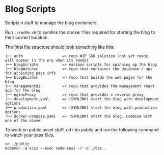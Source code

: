 # Blog Scripts

Scripts n stuff to manage the blog containers.

Run `./runMe.sh` to symlink the docker files required for starting the blog to their correct location.

The final file structure should look something like this:

```none
├── auth                  => repo WIP SSO solution (not yet ready, will appear in the org when its ready)
├── blogScripts           => various scripts for spinning up the blog
├── blogWatcher           => repo that container the database / api for accessing page info
├── blogBuilder           => repo that builds the web pages for the blog
├── managementUI          => repo that provides the management react app for the blog
├── nginxProxy            => repo that provides a reverse proxy
├── development.yaml      => (SYMLINK) start the blog with development options
├── production.yaml       => (SYMLINK) start the blog with production options
└── docker-compose.yaml   => (SYMLINK) start the blog. Combine with one of the above
```

To work on public asset stuff, cd into public and run the following command to watch your sass files.

```none
cd ./public
nodemon -e scss --exec node-sass -r -o ./css .
```
